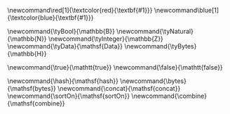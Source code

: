 \newcommand\red[1]{\textcolor{red}{\textbf{#1}}}
\newcommand\blue[1]{\textcolor{blue}{\textbf{#1}}}

<!-- Types -->

\newcommand{\tyBool}{\mathbb{B}}
\newcommand{\tyNatural}{\mathbb{N}}
\newcommand{\tyInteger}{\mathbb{Z}}
\newcommand{\tyData}{\mathsf{Data}}
\newcommand{\tyBytes}{\mathbb{H}}

\newcommand{\true}{\mathtt{true}}
\newcommand{\false}{\mathtt{false}}

<!-- Functions -->

\newcommand{\hash}{\mathsf{hash}}
\newcommand{\bytes}{\mathsf{bytes}}
\newcommand{\concat}{\mathsf{concat}}
\newcommand{\sortOn}{\mathsf{sortOn}}
\newcommand{\combine}{\mathsf{combine}}
